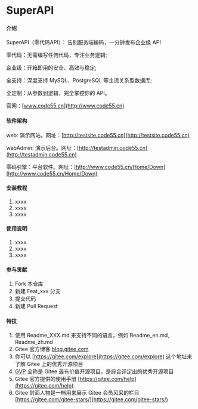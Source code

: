 # SuperAPI

#### 介绍
SuperAPI（零代码API）： 告别服务端编码，一分钟发布企业级 API

零代码：无需编写任何代码，专注业务逻辑;

企业级：开箱即用的安全、高效与稳定;

全支持：深度支持 MySQL、PostgreSQL 等主流关系型数据库;

全定制：从参数到逻辑，完全掌控你的 API。


官网：[www.code55.cn](http://www.code55.cn)

#### 软件架构

web: 演示网站。网址：[http://testsite.code55.cn](http://testsite.code55.cn)

webAdmin: 演示后台。网址：[http://testadmin.code55.cn](http://testadmin.code55.cn)

零码引擎：平台软件。网址：[http://www.code55.cn/Home/Down](http://www.code55.cn/Home/Down)

#### 安装教程

1.  xxxx
2.  xxxx
3.  xxxx

#### 使用说明

1.  xxxx
2.  xxxx
3.  xxxx

#### 参与贡献

1.  Fork 本仓库
2.  新建 Feat_xxx 分支
3.  提交代码
4.  新建 Pull Request


#### 特技

1.  使用 Readme\_XXX.md 来支持不同的语言，例如 Readme\_en.md, Readme\_zh.md
2.  Gitee 官方博客 [blog.gitee.com](https://blog.gitee.com)
3.  你可以 [https://gitee.com/explore](https://gitee.com/explore) 这个地址来了解 Gitee 上的优秀开源项目
4.  [GVP](https://gitee.com/gvp) 全称是 Gitee 最有价值开源项目，是综合评定出的优秀开源项目
5.  Gitee 官方提供的使用手册 [https://gitee.com/help](https://gitee.com/help)
6.  Gitee 封面人物是一档用来展示 Gitee 会员风采的栏目 [https://gitee.com/gitee-stars/](https://gitee.com/gitee-stars/)
